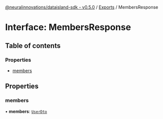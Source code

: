 [@neuralinnovations/dataisland-sdk - v0.5.0](../../README.md) / [Exports](../modules.md) / MembersResponse

# Interface: MembersResponse

## Table of contents

### Properties

- [members](MembersResponse.md#members)

## Properties

### members

• **members**: [`UserDto`](UserDto.md)
